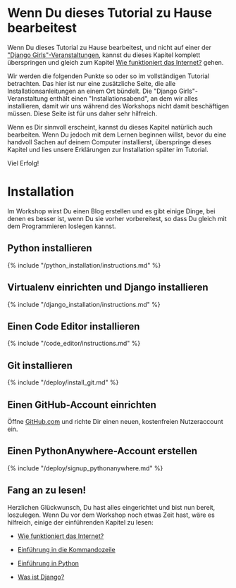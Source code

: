 # Wenn Du dieses Tutorial zu Hause bearbeitest

Wenn Du dieses Tutorial zu Hause bearbeitest, und nicht auf einer der ["Django Girls"-Veranstaltungen](http://djangogirls.org/events/), kannst du dieses Kapitel komplett überspringen und gleich zum Kapitel [Wie funktioniert das Internet?](../how_the_internet_works/README.md) gehen.

Wir werden die folgenden Punkte so oder so im vollständigen Tutorial betrachten. Das hier ist nur eine zusätzliche Seite, die alle Installationsanleitungen an einem Ort bündelt. Die "Django Girls"-Veranstaltung enthält einen "Installationsabend", an dem wir alles installieren, damit wir uns während des Workshops nicht damit beschäftigen müssen. Diese Seite ist für uns daher sehr hilfreich.

Wenn es Dir sinnvoll erscheint, kannst du dieses Kapitel natürlich auch bearbeiten. Wenn Du jedoch mit dem Lernen beginnen willst, bevor du eine handvoll Sachen auf deinem Computer installierst, überspringe dieses Kapitel und lies unsere Erklärungen zur Installation später im Tutorial.

Viel Erfolg!

# Installation

Im Workshop wirst Du einen Blog erstellen und es gibt einige Dinge, bei denen es besser ist, wenn Du sie vorher vorbereitest, so dass Du gleich mit dem Programmieren loslegen kannst.

## Python installieren

{% include "/python_installation/instructions.md" %}

## Virtualenv einrichten und Django installieren

{% include "/django_installation/instructions.md" %}

## Einen Code Editor installieren

{% include "/code_editor/instructions.md" %}

## Git installieren

{% include "/deploy/install_git.md" %}

## Einen GitHub-Account einrichten

Öffne [GitHub.com](http://www.github.com) und richte Dir einen neuen, kostenfreien Nutzeraccount ein.

## Einen PythonAnywhere-Account erstellen

{% include "/deploy/signup_pythonanywhere.md" %}

## Fang an zu lesen!

Herzlichen Glückwunsch, Du hast alles eingerichtet und bist nun bereit, loszulegen. Wenn Du vor dem Workshop noch etwas Zeit hast, wäre es hilfreich, einige der einführenden Kapitel zu lesen:

  * [Wie funktioniert das Internet?](../how_the_internet_works/README.md)

  * [Einführung in die Kommandozeile](../intro_to_command_line/README.md)

  * [Einführung in Python](../intro_to_command_line/README.md)

  * [Was ist Django?](../django/README.md)
